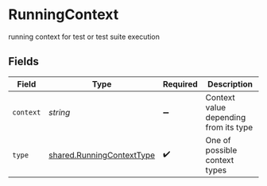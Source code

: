 # RunningContext

running context for test or test suite execution


## Fields

| Field                                                                         | Type                                                                          | Required                                                                      | Description                                                                   |
| ----------------------------------------------------------------------------- | ----------------------------------------------------------------------------- | ----------------------------------------------------------------------------- | ----------------------------------------------------------------------------- |
| `context`                                                                     | *string*                                                                      | :heavy_minus_sign:                                                            | Context value depending from its type                                         |
| `type`                                                                        | [shared.RunningContextType](../../../sdk/models/shared/runningcontexttype.md) | :heavy_check_mark:                                                            | One of possible context types                                                 |